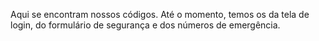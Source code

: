 Aqui se encontram nossos códigos. Até o momento, temos os da tela de login, do formulário de segurança e dos números de emergência.
